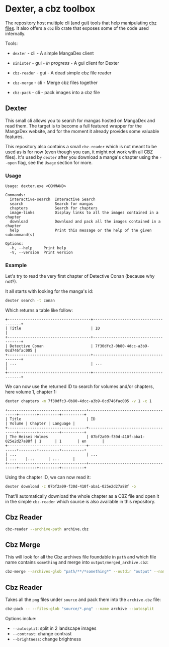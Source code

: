 # Dexter, a cbz toolbox

The repository host multiple cli (and gui) tools that help manipulating [cbz files](https://fileinfo.com/extension/cbz).
It also offers a `cbz` lib crate that exposes some of the code used internally.

Tools:

- `dexter` - cli - A simple MangaDex client
- `sinister` - gui - _in progress_ - A gui client for Dexter

- `cbz-reader` - gui - A dead simple cbz file reader
- `cbz-merge` - cli - Merge cbz files together
- `cbz-pack` - cli - pack images into a cbz file

## Dexter

This small cli allows you to search for mangas hosted on MangaDex and read them.
The target is to become a full featured wrapper for the MangaDex website, and for the moment it already provides some valuable features.

This repository also contains a small `cbz-reader` which is not meant to be used as is for now (even though you can, it might not work with all CBZ files). It's used by `dexter` after you download a manga's chapter using the `--open` flag, see the `Usage` section for more.

### Usage

```
Usage: dexter.exe <COMMAND>

Commands:
  interactive-search  Interactive Search
  search              Search for mangas
  chapters            Search for chapters
  image-links         Display links to all the images contained in a chapter
  download            Download and pack all the images contained in a chapter
  help                Print this message or the help of the given subcommand(s)

Options:
  -h, --help     Print help
  -V, --version  Print version
```

### Example

Let's try to read the very first chapter of Detective Conan (because why not?).

It all starts with looking for the manga's id:

```bash
dexter search -t conan
```

Which returns a table like follow:

```
+-------------------------------------+--------------------------------------+
| Title                               | ID                                   |
+-------------------------------------+--------------------------------------+
| Detective Conan                     | 7f30dfc3-0b80-4dcc-a3b9-0cd746fac005 |
+-------------------------------------+--------------------------------------+
| ...                                 | ...                                  |
+-------------------------------------+--------------------------------------+
```

We can now use the returned ID to search for volumes and/or chapters, here volume 1, chapter 1:

```bash
dexter chapters -m 7f30dfc3-0b80-4dcc-a3b9-0cd746fac005 -v 1 -c 1
```

```
+-----------------------------------+--------------------------------------+--------+---------+----------+
| Title                             | ID                                   | Volume | Chapter | Language |
+-----------------------------------+--------------------------------------+--------+---------+----------+
| The Heisei Holmes                 | 07bf2a09-f30d-410f-aba1-025e2d27a88f | 1      | 1       | en       |
+-----------------------------------+--------------------------------------+--------+---------+----------+
| ...                               | ...                                  | ...    |...      | ...      |
+-----------------------------------+--------------------------------------+--------+---------+----------+
```

Using the chapter ID, we can now read it:

```bash
dexter download -c 07bf2a09-f30d-410f-aba1-025e2d27a88f -o
```

That'll automatically download the whole chapter as a CBZ file and open it in the simple `cbz-reader` which source is also available in this repository.

## Cbz Reader

```bash
cbz-reader --archive-path archive.cbz
```

## Cbz Merge

This will look for all the Cbz archives file foundable in `path` and which file name contains `something` and merge into `output/merged_archive.cbz`:

```bash
cbz-merge --archives-glob "path/**/*something*" --outdir "output" --name "merged_archive"
```

## Cbz Reader

Takes all the `png` files under `source` and pack them into the `archive.cbz` file:

```bash
cbz-pack -- --files-glob "source/*.png" --name archive --autosplit
```

Options inclue:
- `--autosplit`: split in 2 landscape images
- `--contrast`: change contrast
- `--brightness`: change brightness
